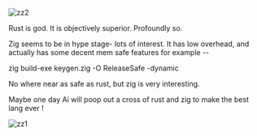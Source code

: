 ![zz2](https://github.com/user-attachments/assets/e54f4c9f-843b-4ae3-85b3-515c673b739e)


Rust is god. It is objectively superior. Profoundly so. 

Zig seems to be in hype stage- lots of interest. It has low overhead, and actually has some decent mem safe features for example --

zig build-exe keygen.zig -O ReleaseSafe -dynamic

No where near as safe as rust, but zig is very interesting. 

Maybe one day Ai will poop out a cross of rust and zig to make the best lang ever ! 




![zz1](https://github.com/user-attachments/assets/26522f0b-7f6e-43b8-9298-d24958cd6ec4)
